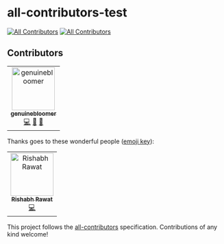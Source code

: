 # all-contributors-test
[![All Contributors](https://img.shields.io/badge/all_contributors-1-orange.svg?style=flat-square)](#contributors)
[![All Contributors](https://img.shields.io/badge/all_contributors-1-orange.svg?style=flat-square)](#contributors)
## Contributors

<!-- ALL-CONTRIBUTORS-LIST:START - Do not remove or modify this section -->
<!-- prettier-ignore -->
<table><tr><td align="center"><a href="https://github.com/genuinebloomer"><img src="https://avatars1.githubusercontent.com/u/49398776?v=4" width="100px;" alt="genuinebloomer"/><br /><sub><b>genuinebloomer</b></sub></a><br /><a href="https://github.com/Rishabh570/all-contributors-test/commits?author=genuinebloomer" title="Code">💻</a> <a href="https://github.com/Rishabh570/all-contributors-test/commits?author=genuinebloomer" title="Documentation">📖</a> <a href="#design-genuinebloomer" title="Design">🎨</a></td></tr></table>

<!-- ALL-CONTRIBUTORS-LIST:END -->
Thanks goes to these wonderful people ([emoji key](https://allcontributors.org/docs/en/emoji-key)):

<!-- ALL-CONTRIBUTORS-LIST:START - Do not remove or modify this section -->
<!-- prettier-ignore -->
<table><tr><td align="center"><a href="http://rishabh570.me"><img src="https://avatars0.githubusercontent.com/u/25483260?v=4" width="100px;" alt="Rishabh Rawat"/><br /><sub><b>Rishabh Rawat</b></sub></a><br /><a href="https://github.com/Rishabh570/all-contributors-test/commits?author=rishabh570" title="Code">💻</a></td></tr></table>

<!-- ALL-CONTRIBUTORS-LIST:END -->

This project follows the [all-contributors](https://github.com/all-contributors/all-contributors) specification. Contributions of any kind welcome!
